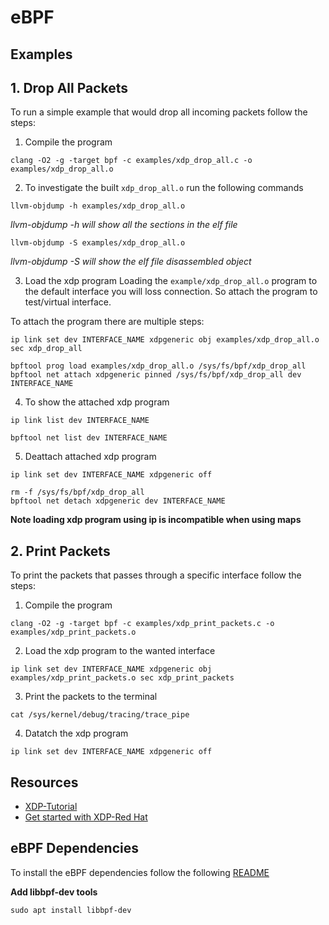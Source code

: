 # eBPF
## Examples
## 1. Drop All Packets
To run a simple example that would drop all incoming packets follow the steps:
1. Compile the program
```
clang -O2 -g -target bpf -c examples/xdp_drop_all.c -o examples/xdp_drop_all.o 
```
2. To investigate the built `xdp_drop_all.o` run the following commands
```
llvm-objdump -h examples/xdp_drop_all.o
```
*llvm-objdump -h will show all the sections in the elf file*

```
llvm-objdump -S examples/xdp_drop_all.o
```
*llvm-objdump -S will show the elf file disassembled object*

3. Load the xdp program
Loading the `example/xdp_drop_all.o` program to the default interface you will loss connection. So attach the program to test/virtual interface.

To attach the program there are multiple steps:
```
ip link set dev INTERFACE_NAME xdpgeneric obj examples/xdp_drop_all.o sec xdp_drop_all
```

```
bpftool prog load examples/xdp_drop_all.o /sys/fs/bpf/xdp_drop_all
bpftool net attach xdpgeneric pinned /sys/fs/bpf/xdp_drop_all dev INTERFACE_NAME
```

4. To show the attached xdp program
```
ip link list dev INTERFACE_NAME
```

```
bpftool net list dev INTERFACE_NAME
```

5. Deattach attached xdp program
```
ip link set dev INTERFACE_NAME xdpgeneric off
```

```
rm -f /sys/fs/bpf/xdp_drop_all
bpftool net detach xdpgeneric dev INTERFACE_NAME
```
**Note loading xdp program using ip is incompatible when using maps**
## 2. Print Packets
To print the packets that passes through a specific interface follow the steps:
1. Compile the program
```
clang -O2 -g -target bpf -c examples/xdp_print_packets.c -o examples/xdp_print_packets.o 
```
2. Load the xdp program to the wanted interface
```
ip link set dev INTERFACE_NAME xdpgeneric obj examples/xdp_print_packets.o sec xdp_print_packets
```
3. Print the packets to the terminal
```
cat /sys/kernel/debug/tracing/trace_pipe
```
4. Datatch the xdp program
```
ip link set dev INTERFACE_NAME xdpgeneric off
```
## Resources
* [XDP-Tutorial](https://github.com/xdp-project/xdp-tutorial)
* [Get started with XDP-Red Hat](https://developers.redhat.com/blog/2021/04/01/get-started-with-xdp)


## eBPF Dependencies
To install the eBPF dependencies follow the following [README](https://github.com/xdp-project/xdp-tutorial/blob/master/setup_dependencies.org)

**Add libbpf-dev tools**
```
sudo apt install libbpf-dev
```
